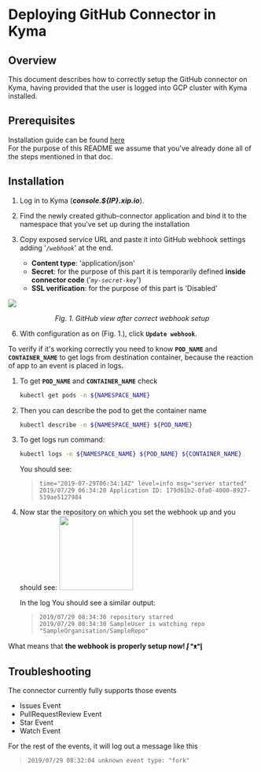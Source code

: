 Deploying GitHub Connector in Kyma 
=====
## Overview
This document describes how to correctly setup the GitHub connector on Kyma, having provided that the user is logged into GCP cluster with Kyma installed.

## Prerequisites
Installation guide can be found [here](../chart/githubconnector/README.md)\
For the purpose of this README we assume that you've already done all of the steps mentioned in that doc.

## Installation
1. Log in to Kyma (***console.${IP}.xip.io***).
2. Find the newly created github-connector application and bind it to the namespace that you've set up during the installation 
3. Copy exposed service URL and paste it into GitHub webhook settings adding '*`/webhook`*' at the end.

	- **Content type**: 'application/json'
	- **Secret**: for the purpose of this part it is temporarily defined **inside connector code** ('*`my-secret-key`*')
	- **SSL verification**: for the purpose of this part is 'Disabled'

![](https://i.imgur.com/wZB67Gj.png)
<div style="text-align: center"><i> Fig. 1. GitHub view after correct webhook setup </i></div></>

6. With configuration as on (Fig. 1.), click **`Update webhook`**.

To verify if it's working correctly you need to know **`POD_NAME`** and **`CONTAINER_NAME`** to get logs from destination container, because the reaction of app to an event is placed in logs.

1. To get **`POD_NAME`** and **`CONTAINER_NAME`** check
	```sh 
	kubectl get pods -n ${NAMESPACE_NAME}
	```

2. Then you can describe the pod to get the container name 
	```sh
	kubectl describe -n ${NAMESPACE_NAME} ${POD_NAME}
	```

3. To get logs run command:
	```sh
	kubectl logs -n ${NAMESPACE_NAME} ${POD_NAME} ${CONTAINER_NAME}
	```

	You should see:
    > ```
	> time="2019-07-29T06:34:14Z" level=info msg="server started"
    > 2019/07/29 06:34:20 Application ID: 179d61b2-0fa0-4000-8927-519ae5127984
	> ```

4. Now star the repository on which you set the webhook up and you should see:
	<img src="https://imgur.com/ay7T5Qc.png" width="150"/>

	In the log You should see a similar output:
	> ```
	> 2019/07/29 08:34:30 repository starred
    > 2019/07/29 08:34:30 SampleUser is watching repo "SampleOrganisation/SampleRepo"
	> ```

What means that **the webhook is properly setup now! ᶘ ᵒᴥᵒᶅ**

## Troubleshooting
The connector currently fully supports those events 
* Issues Event
* PullRequestReview Event
* Star Event
* Watch Event

For the rest of the events, it will log out a message like this
> ```
> 2019/07/29 08:32:04 unknown event type: "fork"
> ```
